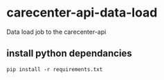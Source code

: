 # carecenter-api-data-load
Data load job to the carecenter-api

## install python dependancies

`pip install -r requirements.txt`
